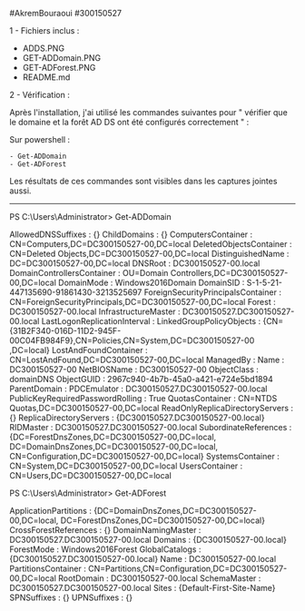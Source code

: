 #AkremBouraoui  #300150527

1 - Fichiers inclus :

- ADDS.PNG
- GET-ADDomain.PNG
- GET-ADForest.PNG
- README.md


2 - Vérification :

Après l'installation, j'ai utilisé les commandes suivantes pour " vérifier que le domaine et la forêt AD DS ont été configurés correctement " :

Sur powershell :

    - Get-ADDomain
    - Get-ADForest

Les résultats de ces commandes sont visibles dans les captures jointes aussi.

----------------------------------------------------------------------------------------------------------------------------------------

PS C:\Users\Administrator> Get-ADDomain


AllowedDNSSuffixes                 : {}
ChildDomains                       : {}
ComputersContainer                 : CN=Computers,DC=DC300150527-00,DC=local
DeletedObjectsContainer            : CN=Deleted Objects,DC=DC300150527-00,DC=local
DistinguishedName                  : DC=DC300150527-00,DC=local
DNSRoot                            : DC300150527-00.local
DomainControllersContainer         : OU=Domain Controllers,DC=DC300150527-00,DC=local
DomainMode                         : Windows2016Domain
DomainSID                          : S-1-5-21-447135690-91861430-3213525697
ForeignSecurityPrincipalsContainer : CN=ForeignSecurityPrincipals,DC=DC300150527-00,DC=local
Forest                             : DC300150527-00.local
InfrastructureMaster               : DC300150527.DC300150527-00.local
LastLogonReplicationInterval       :
LinkedGroupPolicyObjects           : {CN={31B2F340-016D-11D2-945F-00C04FB984F9},CN=Policies,CN=System,DC=DC300150527-00
                                     ,DC=local}
LostAndFoundContainer              : CN=LostAndFound,DC=DC300150527-00,DC=local
ManagedBy                          :
Name                               : DC300150527-00
NetBIOSName                        : DC300150527-00
ObjectClass                        : domainDNS
ObjectGUID                         : 2967c940-4b7b-45a0-a421-e724e5bd1894
ParentDomain                       :
PDCEmulator                        : DC300150527.DC300150527-00.local
PublicKeyRequiredPasswordRolling   : True
QuotasContainer                    : CN=NTDS Quotas,DC=DC300150527-00,DC=local
ReadOnlyReplicaDirectoryServers    : {}
ReplicaDirectoryServers            : {DC300150527.DC300150527-00.local}
RIDMaster                          : DC300150527.DC300150527-00.local
SubordinateReferences              : {DC=ForestDnsZones,DC=DC300150527-00,DC=local,
                                     DC=DomainDnsZones,DC=DC300150527-00,DC=local,
                                     CN=Configuration,DC=DC300150527-00,DC=local}
SystemsContainer                   : CN=System,DC=DC300150527-00,DC=local
UsersContainer                     : CN=Users,DC=DC300150527-00,DC=local



PS C:\Users\Administrator> Get-ADForest


ApplicationPartitions : {DC=DomainDnsZones,DC=DC300150527-00,DC=local, DC=ForestDnsZones,DC=DC300150527-00,DC=local}
CrossForestReferences : {}
DomainNamingMaster    : DC300150527.DC300150527-00.local
Domains               : {DC300150527-00.local}
ForestMode            : Windows2016Forest
GlobalCatalogs        : {DC300150527.DC300150527-00.local}
Name                  : DC300150527-00.local
PartitionsContainer   : CN=Partitions,CN=Configuration,DC=DC300150527-00,DC=local
RootDomain            : DC300150527-00.local
SchemaMaster          : DC300150527.DC300150527-00.local
Sites                 : {Default-First-Site-Name}
SPNSuffixes           : {}
UPNSuffixes           : {}






